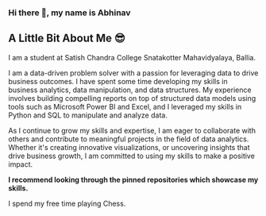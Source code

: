 ### Hi there 👋, my name is Abhinav

## A Little Bit About Me :sunglasses:

I am a student at Satish Chandra College Snatakotter Mahavidyalaya, Ballia.

I am a data-driven problem solver with a passion for leveraging data to drive business outcomes. I have spent some time developing my skills in business analytics, data manipulation, and data structures. My experience involves building compelling reports on top of structured data models using tools such as Microsoft Power BI and Excel, and I leveraged my skills in Python and SQL to manipulate and analyze data.

As I continue to grow my skills and expertise, I am eager to collaborate with others and contribute to meaningful projects in the field of data analytics. Whether it's creating innovative visualizations, or uncovering insights that drive business growth, I am committed to using my skills to make a positive impact.

**I recommend looking through the pinned repositories which showcase my skills.**

I spend my free time playing Chess.
